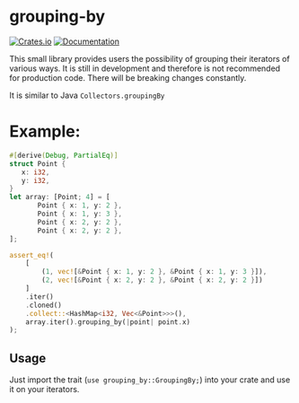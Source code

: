 # grouping-by

[![Crates.io](https://img.shields.io/crates/v/grouping-by.svg)](https://crates.io/crates/grouping-by)
[![Documentation](https://docs.rs/grouping_by/badge.svg)](https://docs.rs/grouping-by)

This small library provides users the possibility of grouping their iterators of various ways. It is still in development and therefore is not recommended for production code. There will be breaking changes constantly.

It is similar to Java `Collectors.groupingBy`

# Example:

```rust
#[derive(Debug, PartialEq)]
struct Point {
   x: i32,
   y: i32,
}
let array: [Point; 4] = [
       Point { x: 1, y: 2 },
       Point { x: 1, y: 3 },
       Point { x: 2, y: 2 },
       Point { x: 2, y: 2 },
];

assert_eq!(
    [
        (1, vec![&Point { x: 1, y: 2 }, &Point { x: 1, y: 3 }]),
        (2, vec![&Point { x: 2, y: 2 }, &Point { x: 2, y: 2 }])
    ]
    .iter()
    .cloned()
    .collect::<HashMap<i32, Vec<&Point>>>(),
    array.iter().grouping_by(|point| point.x)
);
```

## Usage

Just import the trait (`use grouping_by::GroupingBy;`) into your crate and use it on your iterators.
